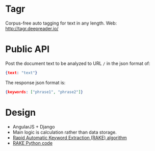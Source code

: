 # Tagr
Corpus-free auto tagging for text in any length. Web: http://tagr.deepreader.io/

# Public API
Post the document text to be analyzed to URL `/` in the json format of:
```json
{text: "text"}
```
The response json format is:
```json 
{keywords: ["phrase1", "phrase2"]}
```

# Design 
* AngularJS + Django 
* Main logic is calculation rather than data storage.
* [Rapid Automatic Keyword Extraction (RAKE) algorithm](http://www.researchgate.net/publication/227988510_Automatic_Keyword_Extraction_from_Individual_Documents)
* [RAKE Python code](https://github.com/aneesha/RAKE)
